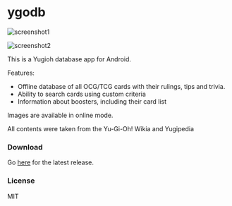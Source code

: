 ygodb
=====

![screenshot1](https://cloud.githubusercontent.com/assets/1388219/12061104/d209b730-af4b-11e5-830b-e70abc3ed13e.png)

![screenshot2](https://user-images.githubusercontent.com/1388219/67148183-85fe4700-f26a-11e9-8400-b9670442eca2.png)

This is a Yugioh database app for Android. 

Features:

 - Offline database of all OCG/TCG cards with their rulings, tips and trivia.
 - Ability to search cards using custom criteria
 - Information about boosters, including their card list

Images are available in online mode.

All contents were taken from the Yu-Gi-Oh! Wikia and Yugipedia

### Download
Go [here](https://github.com/chinhodado/ygodb/releases) for the latest release.

### License
MIT
